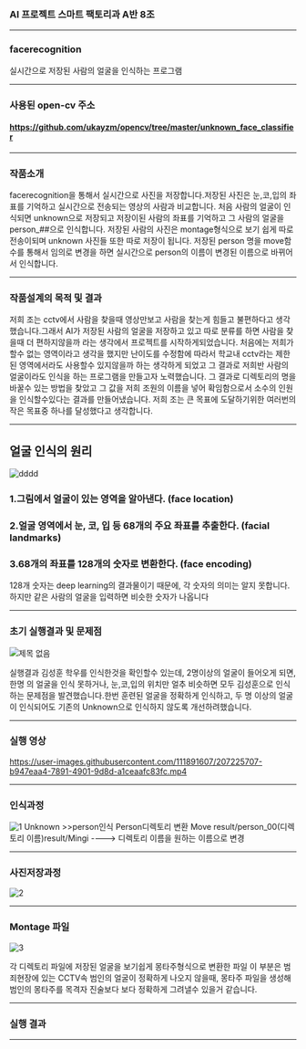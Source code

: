 ### AI 프로젝트 스마트 팩토리과 A반 8조
---------------
###  facerecognition
실시간으로 저장된 사람의 얼굴을 인식하는 프로그램

-----------------------------

### 사용된 open-cv 주소
#### https://github.com/ukayzm/opencv/tree/master/unknown_face_classifier

-----------------------------------------------------
### 작품소개
facerecognition을 통해서 실시간으로 사진을 저장합니다.저장된 사진은 눈,코,입의 좌표를 기억하고 실시간으로 전송되는 영상의 사람과 비교합니다.
처음 사람의 얼굴이 인식되면 unknown으로 저장되고 저장이된 사람의 좌표를 기억하고 그 사람의 얼굴을 person_##으로 인식합니다.
저장된 사람의 사진은 montage형식으로 보기 쉽게 따로 전송이되며 unknown 사진들 또한 따로 저장이 됩니다.
저장된 person 명을 move함수를 통해서 임의로 변경을 하면 실시간으로 person의 이름이 변경된 이름으로 바뀌어서 인식합니다.

--------------------------------------------------
### 작품설계의 목적 및 결과

저희 조는 cctv에서 사람을 찾을때 영상만보고 사람을 찾는게 힘들고 불편하다고 생각했습니다.그래서 AI가 저장된 사람의 얼굴을 저장하고 있고 따로 분류를
하면 사람을 찾을때 더 편하지않을까 라는 생각에서 프로젝트를 시작하게되었습니다. 처음에는 저희가 할수 없는 영역이라고 생각을 했지만 난이도를 수정함에 따라서 학교내 cctv라는 제한된 영역에서라도 사용할수 있지않을까 하는 생각하게 되었고 그 결과로 저희반 사람의 얼굴이라도 인식을 하는 프로그램을 만들고자 노력했습니다. 그 결과로 디렉토리의 명을 바꿀수 있는 방법을 찾았고 그 값을 저희 조원의 이름을 넣어 확임함으로서 소수의 인원을 인식할수있다는 결과를 만들어냈습니다. 저희 조는 큰 목표에 도달하기위한 여러번의 작은 목표중 하나를 달성했다고 생각합니다.

------------------------
## 얼굴 인식의 원리


![dddd](https://user-images.githubusercontent.com/111891607/207224862-7007ae9d-b526-470d-89df-d45db72e86f7.gif)

### 1.그림에서 얼굴이 있는 영역을 알아낸다. (face location)
### 2.얼굴 영역에서 눈, 코, 입 등 68개의 주요 좌표를 추출한다. (facial landmarks)
### 3.68개의 좌표를 128개의 숫자로 변환한다. (face encoding)


128개 숫자는 deep learning의 결과물이기 때문에, 각 숫자의 의미는 알지 못합니다.
하지만 같은 사람의 얼굴을 입력하면 비슷한 숫자가 나옵니다




------------------------
### 초기 실행결과 및 문제점

![제목 없음](https://user-images.githubusercontent.com/111891607/207052603-b887b489-0969-4c50-bd66-9abe0d25541f.gif)

실행결과 김성훈 학우를 인식한것을  확인할수 있는데, 2명이상의 얼굴이 들어오게 되면,한명 의 얼굴을 인식 못하거나, 눈,코,입의 위치만 얼추 비슷하면 모두 김성훈으로 인식하는 문제점을 발견했습니다.한번 훈련된 얼굴을 정확하게 인식하고, 두 명 이상의 얼굴이 인식되어도 기존의 Unknown으로 인식하지 않도록 개선하려했습니다.

--------------------------------
### 실행 영상



https://user-images.githubusercontent.com/111891607/207225707-b947eaa4-7891-4901-9d8d-a1ceaafc83fc.mp4






------------------------
### 인식과정

![1](https://user-images.githubusercontent.com/111891607/207052925-ffba5416-2fcf-4252-8994-4b0702579dbd.gif)
Unknown >>person인식    Person디렉토리 변환  Move result/person_00(디렉토리 이름)result/Mingi ----> 디렉토리 이름을 원하는 이름으로 변경

--------------

### 사진저장과정

![2](https://user-images.githubusercontent.com/111891607/207053331-3361f71c-19eb-4dcf-a3f2-8c6687805162.gif)

--------------
### Montage 파일 

![3](https://user-images.githubusercontent.com/111891607/207053846-d38cb24a-22c2-418c-8e7e-27fbc7b25dde.gif)

각 디렉토리 파일에 저장된 얼굴을 보기쉽게 몽타주형식으로 변환한 파일 
이 부분은 범죄현장에 있는 CCTV속  범인의 얼굴이 정확하게 나오지 않을때, 몽타주 파일을 생성해 범인의 몽타주를  목격자 진술보다 보다 정확하게 그려낼수 있을거 같습니다.

--------------------



### 실행 결과


--------------------











